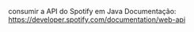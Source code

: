 consumir a API do Spotify em Java 
Documentação: https://developer.spotify.com/documentation/web-api
